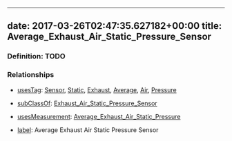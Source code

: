 
---
date: 2017-03-26T02:47:35.627182+00:00
title: Average_Exhaust_Air_Static_Pressure_Sensor
---
### Definition: TODO

### Relationships

* [usesTag](https://brickschema.org/schema/1.0/BrickFrame#usesTag): [Sensor](https://brickschema.org/schema/1.0/BrickTag#Sensor), [Static](https://brickschema.org/schema/1.0/BrickTag#Static), [Exhaust](https://brickschema.org/schema/1.0/BrickTag#Exhaust), [Average](https://brickschema.org/schema/1.0/BrickTag#Average), [Air](https://brickschema.org/schema/1.0/BrickTag#Air), [Pressure](https://brickschema.org/schema/1.0/BrickTag#Pressure)

* [subClassOf](http://www.w3.org/2000/01/rdf-schema#subClassOf): [Exhaust_Air_Static_Pressure_Sensor](https://brickschema.org/schema/1.0/Brick#Exhaust_Air_Static_Pressure_Sensor)

* [usesMeasurement](https://brickschema.org/schema/1.0/BrickFrame#usesMeasurement): [Average_Exhaust_Air_Static_Pressure](https://brickschema.org/schema/1.0/Brick#Average_Exhaust_Air_Static_Pressure)

* [label](http://www.w3.org/2000/01/rdf-schema#label): Average Exhaust Air Static Pressure Sensor
